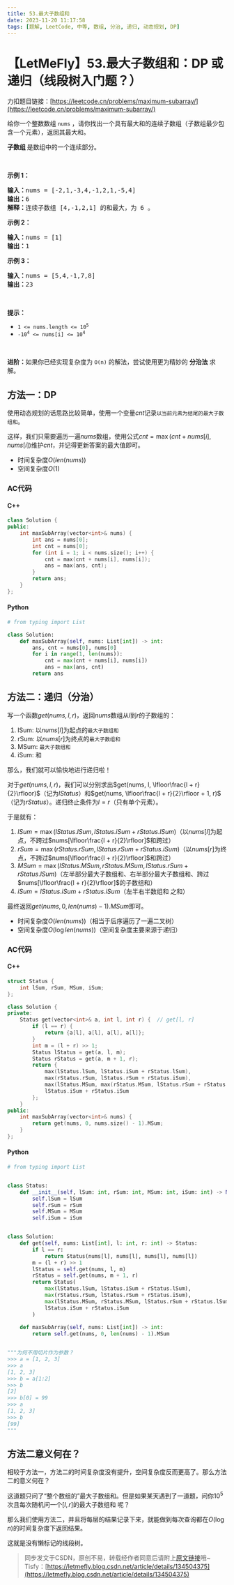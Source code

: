 ```yaml
---
title: 53.最大子数组和
date: 2023-11-20 11:17:58
tags: [题解, LeetCode, 中等, 数组, 分治, 递归, 动态规划, DP]
---
```


# 【LetMeFly】53.最大子数组和：DP 或 递归（线段树入门题？）

力扣题目链接：[https://leetcode.cn/problems/maximum-subarray/](https://leetcode.cn/problems/maximum-subarray/)

<p>给你一个整数数组 <code>nums</code> ，请你找出一个具有最大和的连续子数组（子数组最少包含一个元素），返回其最大和。</p>

<p><strong>子数组 </strong>是数组中的一个连续部分。</p>

<p>&nbsp;</p>

<p><strong>示例 1：</strong></p>

<pre>
<strong>输入：</strong>nums = [-2,1,-3,4,-1,2,1,-5,4]
<strong>输出：</strong>6
<strong>解释：</strong>连续子数组&nbsp;[4,-1,2,1] 的和最大，为&nbsp;6 。
</pre>

<p><strong>示例 2：</strong></p>

<pre>
<strong>输入：</strong>nums = [1]
<strong>输出：</strong>1
</pre>

<p><strong>示例 3：</strong></p>

<pre>
<strong>输入：</strong>nums = [5,4,-1,7,8]
<strong>输出：</strong>23
</pre>

<p>&nbsp;</p>

<p><strong>提示：</strong></p>

<ul>
	<li><code>1 &lt;= nums.length &lt;= 10<sup>5</sup></code></li>
	<li><code>-10<sup>4</sup> &lt;= nums[i] &lt;= 10<sup>4</sup></code></li>
</ul>

<p>&nbsp;</p>

<p><strong>进阶：</strong>如果你已经实现复杂度为 <code>O(n)</code> 的解法，尝试使用更为精妙的 <strong>分治法</strong> 求解。</p>


    
## 方法一：DP

使用动态规划的话思路比较简单，使用一个变量$cnt$记录```以当前元素为结尾的最大子数组和```。

这样，我们只需要遍历一遍$nums$数组，使用公式$cnt = \max(cnt + nums[i], nums[i])$维护$cnt$，并记得更新答案的最大值即可。

+ 时间复杂度$O(len(nums))$
+ 空间复杂度$O(1)$

### AC代码

#### C++

```cpp
class Solution {
public:
    int maxSubArray(vector<int>& nums) {
        int ans = nums[0];
        int cnt = nums[0];
        for (int i = 1; i < nums.size(); i++) {
            cnt = max(cnt + nums[i], nums[i]);
            ans = max(ans, cnt);
        }
        return ans;
    }
};
```

#### Python

```python
# from typing import List

class Solution:
    def maxSubArray(self, nums: List[int]) -> int:
        ans, cnt = nums[0], nums[0]
        for i in range(1, len(nums)):
            cnt = max(cnt + nums[i], nums[i])
            ans = max(ans, cnt)
        return ans
```

## 方法二：递归（分治）

写一个函数$get(nums, l, r)$，返回$nums$数组从$l$到$r$的子数组的：

1. lSum: 以$nums[l]$为起点的```最大子数组和```
2. rSum: 以$nums[r]$为终点的```最大子数组和```
3. MSum: ```最大子数组和```
4. iSum: 和

那么，我们就可以愉快地进行递归啦！

对于$get(nums, l, r)$，我们可以分别求出$get(nums, l, \lfloor\frac{l + r}{2}\rfloor)$（记为$lStatus$）和$get(nums, \lfloor\frac{l + r}{2}\rfloor + 1, r)$（记为$rStatus$）。递归终止条件为$l=r$（只有单个元素）。

于是就有：

1. $lSum = \max(lStatus.lSum, lStatus.iSum + rStatus.lSum)$（以$nums[l]$为起点，不跨过$nums[\lfloor\frac{l + r}{2}\rfloor]$和跨过）
2. $rSum = \max(rStatus.rSum, lStatus.rSum + rStatus.iSum)$（以$nums[r]$为终点，不跨过$nums[\lfloor\frac{l + r}{2}\rfloor]$和跨过）
3. $MSum = \max(lStatus.MSum, rStatus.MSum, lStatus.rSum + rStatus.lSum)$（左半部分最大子数组和、右半部分最大子数组和、跨过$nums[\lfloor\frac{l + r}{2}\rfloor]$的子数组和）
4. $iSum = lStatus.iSum + rStatus.iSum$（左半右半数组和 之和）

最终返回$get(nums, 0, len(nums) - 1).MSum$即可。

+ 时间复杂度$O(len(nums))$（相当于后序遍历了一遍二叉树）
+ 空间复杂度$O(\log len(nums))$（空间复杂度主要来源于递归）

### AC代码

#### C++

```cpp
struct Status {
    int lSum, rSum, MSum, iSum;
};

class Solution {
private:
    Status get(vector<int>& a, int l, int r) {  // get[l, r]
        if (l == r) {
            return {a[l], a[l], a[l], a[l]};
        }
        int m = (l + r) >> 1;
        Status lStatus = get(a, l, m);
        Status rStatus = get(a, m + 1, r);
        return {
            max(lStatus.lSum, lStatus.iSum + rStatus.lSum),
            max(rStatus.rSum, lStatus.rSum + rStatus.iSum),
            max(lStatus.MSum, max(rStatus.MSum, lStatus.rSum + rStatus.lSum)),
            lStatus.iSum + rStatus.iSum
        };
    }
public:
    int maxSubArray(vector<int>& nums) {
        return get(nums, 0, nums.size() - 1).MSum;
    }
};
```

#### Python

```python
# from typing import List


class Status:
    def __init__(self, lSum: int, rSum: int, MSum: int, iSum: int) -> None:
        self.lSum = lSum
        self.rSum = rSum
        self.MSum = MSum
        self.iSum = iSum


class Solution:
    def get(self, nums: List[int], l: int, r: int) -> Status:
        if l == r:
            return Status(nums[l], nums[l], nums[l], nums[l])
        m = (l + r) >> 1
        lStatus = self.get(nums, l, m)
        rStatus = self.get(nums, m + 1, r)
        return Status(
            max(lStatus.lSum, lStatus.iSum + rStatus.lSum),
            max(rStatus.rSum, lStatus.rSum + rStatus.iSum),
            max(lStatus.MSum, rStatus.MSum, lStatus.rSum + rStatus.lSum),
            lStatus.iSum + rStatus.iSum
        )
    
    def maxSubArray(self, nums: List[int]) -> int:
        return self.get(nums, 0, len(nums) - 1).MSum


"""为何不用切片作为参数？
>>> a = [1, 2, 3]
>>> a
[1, 2, 3]
>>> b = a[1:2]
>>> b
[2]
>>> b[0] = 99
>>> a
[1, 2, 3]
>>> b
[99]
"""
```

## 方法二意义何在？

相较于方法一，方法二的时间复杂度没有提升，空间复杂度反而更高了。那么方法二的意义何在？

这道题只问了“整个数组的”最大子数组和。但是如果某天遇到了一道题，问你$10^5$次且每次随机问一个$[l, r]$的最大子数组和 呢？

那么我们使用方法二，并且将每层的结果记录下来，就能做到每次查询都在$O(\log n)$的时间复杂度下返回结果。

这就是没有懒标记的线段树。

> 同步发文于CSDN，原创不易，转载经作者同意后请附上[原文链接](https://blog.tisfy.eu.org/2023/11/20/LeetCode%200053.%E6%9C%80%E5%A4%A7%E5%AD%90%E6%95%B0%E7%BB%84%E5%92%8C/)哦~
> Tisfy：[https://letmefly.blog.csdn.net/article/details/134504375](https://letmefly.blog.csdn.net/article/details/134504375)
